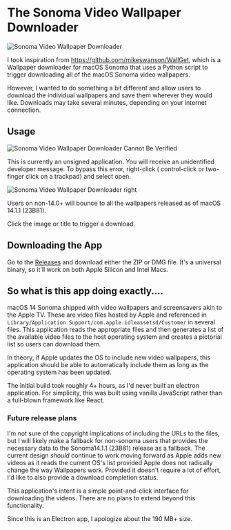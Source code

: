 # The Sonoma Video Wallpaper Downloader

![Sonoma Video Wallpaper Downloader](http://blog.greggant.com/images/posts/2024-01-24-sonoma-downloader-v1.png)

I took inspiration from https://github.com/mikeswanson/WallGet, which is a Wallpaper downloader for macOS Sonoma that uses a Python script to trigger downloading all of the macOS Sonoma video wallpapers.

However, I wanted to do something a bit different and allow users to download the individual wallpapers and save them wherever they would like. Downloads may take several minutes, depending on your internet connection.

## Usage

![Sonoma Video Wallpaper Downloader Cannot Be Verified](http://blog.greggant.com/images/posts/2024-01-24-cannot-be-verified.png)

This is currently an unsigned application. You will receive an unidentified developer message. To bypass this error, right-click ( control-click or two-finger click on a trackpad) and select open.

![Sonoma Video Wallpaper Downloader right](http://blog.greggant.com/images/posts/2024-01-24-right-click.png)

Users on non-14.0+ will bounce to all the wallpapers released as of macOS 14.1.1 (23B81).

Click the image or title to trigger a download.


## Downloading the App

Go to the [Releases](https://github.com/fuzzywalrus/sonoma-wallpaper-downloader/releases) and download either the ZIP or DMG file. It's a universal binary, so it'll work on both Apple Silicon and Intel Macs. 

## So what is this app doing exactly....

macOS 14 Sonoma shipped with video wallpapers and screensavers akin to the Apple TV. These are video files hosted by Apple and referenced in `Library/Application Support/com.apple.idleassetsd/Customer` in several files. This application reads the appropriate files and then generates a list of the available video files to the host operating system and creates a pictorial list so users can download them.

In theory, if Apple updates the OS to include new video wallpapers, this application should be able to automatically include them as long as the operating system has been updated.

The initial build took roughly 4+ hours, as I'd never built an electron application. For simplicity, this was built using vanilla JavaScript rather than a full-blown framework like React.


### Future release plans

I'm not sure of the copyright implications of including the URLs to the files, but I will likely make a fallback for non-sonoma users that provides the necessary data to the Sonoma14.1.1 (23B81) release as a fallback. The current design _should_ continue to work moving forward as Apple adds new videos as it reads the current OS's list provided Apple does not radically change the way Wallpapers work. Provided it doesn't require a lot of effort, I'd like to also provide a download completion status.

This application's intent is a simple point-and-click interface for downloading the videos. There are no plans to extend beyond this functionality. 

Since this is an Electron app, I apologize about the 190 MB+ size. 
